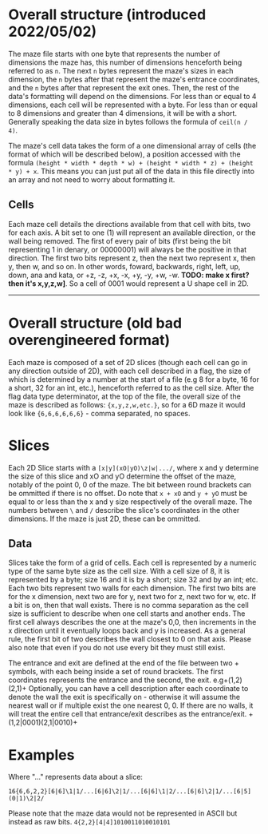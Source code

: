 
# Overall structure (introduced 2022/05/02)
The maze file starts with one byte that represents the number of dimensions the maze has, this number of dimensions henceforth being referred to as `n`. The next `n` bytes represent the maze's sizes in each dimension, the `n` bytes after that represent the maze's entrance coordinates, and the `n` bytes after that represent the exit ones. Then, the rest of the data's formatting will depend on the dimensions. For less than or equal to 4 dimensions, each cell will be represented with a byte. For less than or equal to 8 dimensions and greater than 4 dimensions, it will be with a short. Generally speaking the data size in bytes follows the formula of `ceil(n / 4)`.

The maze's cell data takes the form of a one dimensional array of cells (the format of which will be described below), a position accessed with the formula `(height * width * depth * w) + (height * width * z) + (height * y) + x`. This means you can just put all of the data in this file directly into an array and not need to worry about formatting it.

## Cells
Each maze cell details the directions available from that cell with bits, two for each axis. A bit set to one (1) will represent an available direction, or the wall being removed. The first of every pair of bits (first being the bit representing 1 in denary, or 00000001) will always be the positive in that direction. The first two bits represent z, then the next two represent x, then y, then w, and so on. In other words, foward, backwards, right, left, up, down, ana and kata, or +z, -z, +x, -x, +y, -y, +w, -w. **TODO: make x first? then it's x,y,z,w]**. So a cell of 0001 would represent a U shape cell in 2D.

----------------------------------------------------------------------------------

# Overall structure (old bad overengineered format)
Each maze is composed of a set of 2D slices (though each cell can go in any direction outside of 2D), with each cell described in a flag, the size of which is determined by a number at the start of a file (e.g 8 for a byte, 16 for a short, 32 for an int, etc.), henceforth referred to as the cell size. After the flag data type determinator, at the top of the file, the overall size of the maze is described as follows: `{x,y,z,w,etc.}`, so for a 6D maze it would look like `{6,6,6,6,6,6}` - comma separated, no spaces.

# Slices
Each 2D Slice starts with a `[x|y](xO|yO)\z|w|.../`, where x and y determine the size of this slice and xO and yO determine the offset of the maze, notably of the point 0, 0 of the maze. The bit between round brackets can be ommitted if there is no offset. Do note that `x + xO` and `y + yO` must be equal to or less than the x and y size respectively of the overall maze.
The numbers between `\` and `/` describe the slice's coordinates in the other dimensions. If the maze is just 2D, these can be ommitted.

## Data
Slices take the form of a grid of cells. Each cell is represented by a numeric type of the same byte size as the cell size. With a cell size of 8, it is represented by a byte; size 16 and it is by a short; size 32 and by an int; etc. Each two bits represent two walls for each dimension. The first two bits are for the x dimension, next two are for y, next two for z, next two for w, etc. If a bit is on, then that wall exists. There is no comma separation as the cell size is sufficient to describe when one cell starts and another ends. The first cell always describes the one at the maze's 0,0, then increments in the x direction until it eventually loops back and y is increased. As a general rule, the first bit of two describes the wall closest to 0 on that axis. Please also note that even if you do not use every bit they must still exist.

The entrance and exit are defined at the end of the file between two + symbols, with each being inside a set of round brackets. The first coordinates represents the entrance and the second, the exit. e.g+(1,2)(2,1)+ Optionally, you can have a cell description after each coordinate to denote the wall the exit is specifically on - otherwise it will assume the nearest wall or if multiple exist the one nearest 0, 0. If there are no walls, it will treat the entire cell that entrance/exit describes as the entrance/exit. +(1,2|0001)(2,1|0010)+

# Examples
Where "..." represents data about a slice:

```16{6,6,2,2}[6|6]\1|1/...[6|6]\2|1/...[6|6]\1|2/...[6|6]\2|1/...[6|5](0|1)\2|2/```

Please note that the maze data would not be represented in ASCII but instead as raw bits.
```4{2,2}[4|4]1010011010010101```
